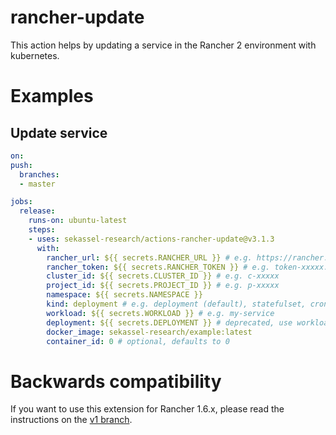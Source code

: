 # rancher-update

This action helps by updating a service in the Rancher 2 environment with kubernetes. 

# Examples

## Update service

```yaml
on:
push:
  branches:
  - master

jobs:
  release:
    runs-on: ubuntu-latest
    steps:
    - uses: sekassel-research/actions-rancher-update@v3.1.3
      with:
        rancher_url: ${{ secrets.RANCHER_URL }} # e.g. https://rancher.test.de
        rancher_token: ${{ secrets.RANCHER_TOKEN }} # e.g. token-xxxxx:xxxxxxxxxxxxxxx
        cluster_id: ${{ secrets.CLUSTER_ID }} # e.g. c-xxxxx
        project_id: ${{ secrets.PROJECT_ID }} # e.g. p-xxxxx
        namespace: ${{ secrets.NAMESPACE }}
        kind: deployment # e.g. deployment (default), statefulset, cronjob
        workload: ${{ secrets.WORKLOAD }} # e.g. my-service
        deployment: ${{ secrets.DEPLOYMENT }} # deprecated, use workload instead
        docker_image: sekassel-research/example:latest
        container_id: 0 # optional, defaults to 0
```

# Backwards compatibility

If you want to use this extension for Rancher 1.6.x, please read the instructions on the [v1 branch](https://github.com/sekassel-research/actions-rancher-update/tree/v1#readme).
